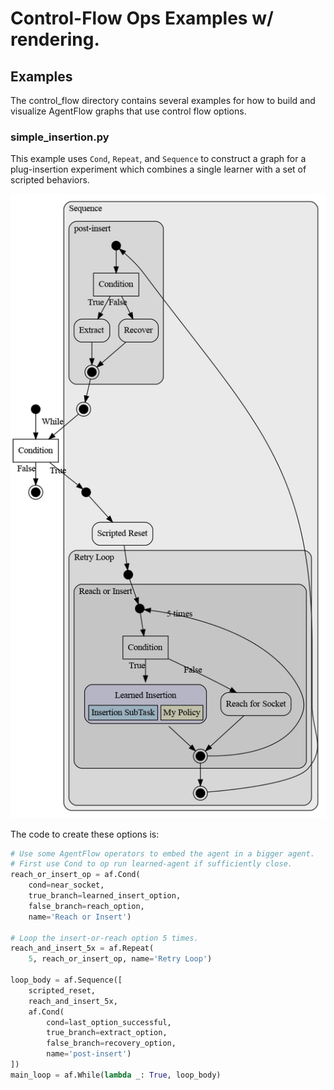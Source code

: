 # Control-Flow Ops Examples w/ rendering.

## Examples

The control_flow directory contains several examples for how to build and
visualize AgentFlow graphs that use control flow options.


### simple_insertion.py

This example uses `Cond`, `Repeat`, and `Sequence` to construct a graph for a
plug-insertion experiment which combines a single learner with a set of scripted
behaviors.

![Simple Example](./example_agentflow_controlflow_graph.png)

The code to create these options is:

```python
# Use some AgentFlow operators to embed the agent in a bigger agent.
# First use Cond to op run learned-agent if sufficiently close.
reach_or_insert_op = af.Cond(
    cond=near_socket,
    true_branch=learned_insert_option,
    false_branch=reach_option,
    name='Reach or Insert')

# Loop the insert-or-reach option 5 times.
reach_and_insert_5x = af.Repeat(
    5, reach_or_insert_op, name='Retry Loop')

loop_body = af.Sequence([
    scripted_reset,
    reach_and_insert_5x,
    af.Cond(
        cond=last_option_successful,
        true_branch=extract_option,
        false_branch=recovery_option,
        name='post-insert')
])
main_loop = af.While(lambda _: True, loop_body)
```
